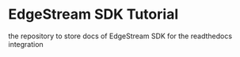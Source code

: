 # EdgeStream SDK Tutorial
the repository to store docs of EdgeStream SDK for the readthedocs integration
